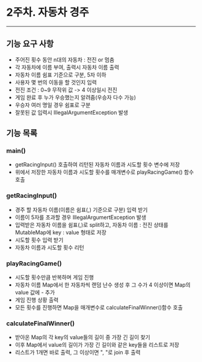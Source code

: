 # 2주차. 자동차 경주
***
## 기능 요구 사항
- 주어진 횟수 동안 n대의 자동차 : 전진 or 멈춤
- 각 자동차에 이름 부여, 출력시 자동차 이름 출력
- 자동차 이름 쉼표 기준으로 구분, 5자 이하
- 사용자 몇 번의 이동을 할 것인지 입력
- 전진 조건 : 0~9 무작위 값 -> 4 이상일시 전진
- 게임 완료 후 누가 우승했는지 알려줌(우승자 다수 가능)
- 우승자 여러 명일 경우 쉼표로 구분
- 잘못된 값 입력시 IllegalArgumentException 발생

## 기능 목록

### main()
- getRacingInput() 호출하여 리턴된 자동차 이름과 시도할 횟수 변수에 저장
- 위에서 저장한 자동차 이름과 시도할 횟수를 매개변수로 playRacingGame() 함수 호출

### getRacingInput()
- 경주 할 자동차 이름(이름은 쉼표(,) 기준으로 구분) 입력 받기
- 이름이 5자를 초과할 경우 IllegalArgumertException 발생
- 입력받은 자동차 이름을 쉼표(,)로 split하고, 자동차 이름 : 전진 상태를 MutableMap에 key : value 형태로 저장
- 시도할 횟수 입력 받기
- 자동차 이름과 시도할 횟수 리턴

### playRacingGame()
- 시도할 횟수만큼 반복하며 게임 진행
- 자동차 이름 Map에서 한 자동차씩 랜덤 난수 생성 후 그 수가 4 이상이면 Map의 value 값에 - 추가
- 게임 진행 상황 출력
- 모든 횟수를 진행하면 Map을 매개변수로 calculateFinalWinner()함수 호출

### calculateFinalWinner()
- 받아온 Map의 각 key의 value들의 길이 중 가장 긴 길이 찾기
- 이후 Map에서 value의 길이가 가장 긴 길이와 같은 key들을 리스트로 저장
- 리스트가 1개면 바로 출력, 그 이상이면 ", "로 join 후 출력
